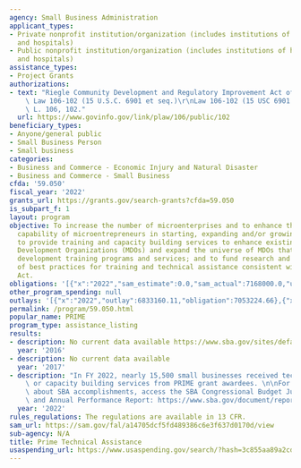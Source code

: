 ```yaml
---
agency: Small Business Administration
applicant_types:
- Private nonprofit institution/organization (includes institutions of higher education
  and hospitals)
- Public nonprofit institution/organization (includes institutions of higher education
  and hospitals)
assistance_types:
- Project Grants
authorizations:
- text: "Riegle Community Development and Regulatory Improvement Act of  1994, Public\
    \ Law 106-102 (15 U.S.C. 6901 et seq.)\r\nLaw 106-102 (15 USC 6901 et seq). Pub.\
    \ L. 106, 102."
  url: https://www.govinfo.gov/link/plaw/106/public/102
beneficiary_types:
- Anyone/general public
- Small Business Person
- Small business
categories:
- Business and Commerce - Economic Injury and Natural Disaster
- Business and Commerce - Small Business
cfda: '59.050'
fiscal_year: '2022'
grants_url: https://grants.gov/search-grants?cfda=59.050
is_subpart_f: 1
layout: program
objective: To increase the number of microenterprises and to enhance the management
  capability of microentrepreneurs in starting, expanding and/or growing their business;
  to provide training and capacity building services to enhance existing Microenterprise
  Development Organizations (MDOs) and expand the universe of MDOs that provide microenterprise
  development training programs and services; and to fund research and development
  of best practices for training and technical assistance consistent with the PRIME
  Act.
obligations: '[{"x":"2022","sam_estimate":0.0,"sam_actual":7168000.0,"usa_spending_actual":6860110.17},{"x":"2023","sam_estimate":8000000.0,"sam_actual":0.0,"usa_spending_actual":7511800.0},{"x":"2024","sam_estimate":12500000.0,"sam_actual":0.0,"usa_spending_actual":6897000.12}]'
other_program_spending: null
outlays: '[{"x":"2022","outlay":6833160.11,"obligation":7053224.66},{"x":"2023","outlay":4610899.38,"obligation":7516000.0},{"x":"2024","outlay":0.0,"obligation":7083000.0}]'
permalink: /program/59.050.html
popular_name: PRIME
program_type: assistance_listing
results:
- description: No current data available https://www.sba.gov/sites/default/files/files/2016_PRIME_Awardee_Profiles.pdf
  year: '2016'
- description: No current data available
  year: '2017'
- description: "In FY 2022, nearly 15,500 small businesses received technical training\
    \ or capacity building services from PRIME grant awardees. \n\nFor more information\
    \ about SBA accomplishments, access the SBA Congressional Budget Justification\
    \ and Annual Performance Report: https://www.sba.gov/document/report-congressional-budget-justification-annual-performance-report"
  year: '2022'
rules_regulations: The regulations are available in 13 CFR.
sam_url: https://sam.gov/fal/a14705dcf5fd489386c6e3f637d0170d/view
sub-agency: N/A
title: Prime Technical Assistance
usaspending_url: https://www.usaspending.gov/search/?hash=3c855aa89a2cde35576da280235f2789
---
```

